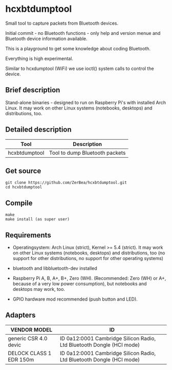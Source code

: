 hcxbtdumptool
==============

Small tool to capture packets from Bluetooth devices.

Initial commit - no Bluetooth functions - only help and version menue and Bluetooth device information available.

This is a playground to get some knowledge about coding Bluetooth.

Everything is high experimental.

Similar to hcxdumptool (WiFi) we use ioctl() system calls to control the device.


Brief description
--------------

Stand-alone binaries - designed to run on Raspberry Pi's with installed Arch Linux.
It may work on other Linux systems (notebooks, desktops) and distributions, too.


Detailed description
--------------

| Tool           | Description                                                                                            |
| -------------- | ------------------------------------------------------------------------------------------------------ |
| hcxbtdumptool  | Tool to dump Bluetooth packets                                                                         |


Get source
--------------
```
git clone https://github.com/ZerBea/hcxbtdumptool.git
cd hcxbtdumptool
```


Compile
--------------
```
make
make install (as super user)
```


Requirements
--------------

* Operatingsystem: Arch Linux (strict), Kernel >= 5.4 (strict). It may work on other Linux systems (notebooks, desktops) and distributions, too (no support for other distributions, no support for other operating systems)

* bluetooth and libbluetooth-dev installed

* Raspberry Pi A, B, A+, B+, Zero (WH). (Recommended: Zero (WH) or A+, because of a very low power consumption), but notebooks and desktops may work, too.

* GPIO hardware mod recommended (push button and LED).


Adapters
--------------

| VENDOR MODEL            | ID                                                                                            |
| ----------------------- | --------------------------------------------------------------------------------------------- |
| generic CSR 4.0 devic   | ID 0a12:0001 Cambridge Silicon Radio, Ltd Bluetooth Dongle (HCI mode)                         |
| DELOCK CLASS 1 EDR 150m | ID 0a12:0001 Cambridge Silicon Radio, Ltd Bluetooth Dongle (HCI mode)                         |
